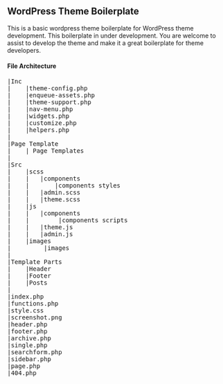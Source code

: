 ## WordPress Theme Boilerplate

This is a basic wordpress theme boilerplate for WordPress theme development.
This boilerplate in under development. You are welcome to assist to develop the theme and make it a great boilerplate for theme developers.

#### File Architecture
<pre>
|Inc
|    |theme-config.php
|    |enqueue-assets.php
|    |theme-support.php
|    |nav-menu.php
|    |widgets.php
|    |customize.php
|    |helpers.php
|
|Page Template
|    | Page Templates
|
|Src
|    |scss
|    |   |components
|    |       |components styles
|    |   |admin.scss
|    |   |theme.scss
|    |js
|    |   |components
|    |        |components scripts
|    |   |theme.js
|    |   |admin.js
|    |images
|         |images
|   
|Template Parts
|    |Header
|    |Footer
|    |Posts
|   
|index.php  
|functions.php
|style.css
|screenshot.png
|header.php
|footer.php
|archive.php
|single.php
|searchform.php
|sidebar.php
|page.php
|404.php
</pre>